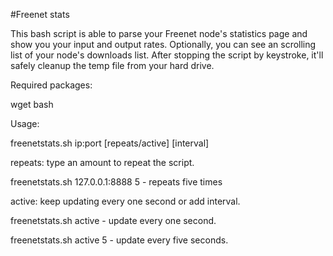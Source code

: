 #Freenet stats

This bash script is able to parse your Freenet node's statistics page and show you your input and output rates. Optionally, you can see an scrolling list of your node's downloads list. After stopping the script by keystroke, it'll safely cleanup the temp file from your hard drive.

Required packages:

wget bash

Usage: 

freenetstats.sh ip:port [repeats/active] [interval]

repeats: type an amount to repeat the script.


   freenetstats.sh 127.0.0.1:8888 5 - repeats five times
   
active: keep updating every one second or add interval.


   freenetstats.sh active - update every one second.
   
   freenetstats.sh active 5 - update every five seconds.
